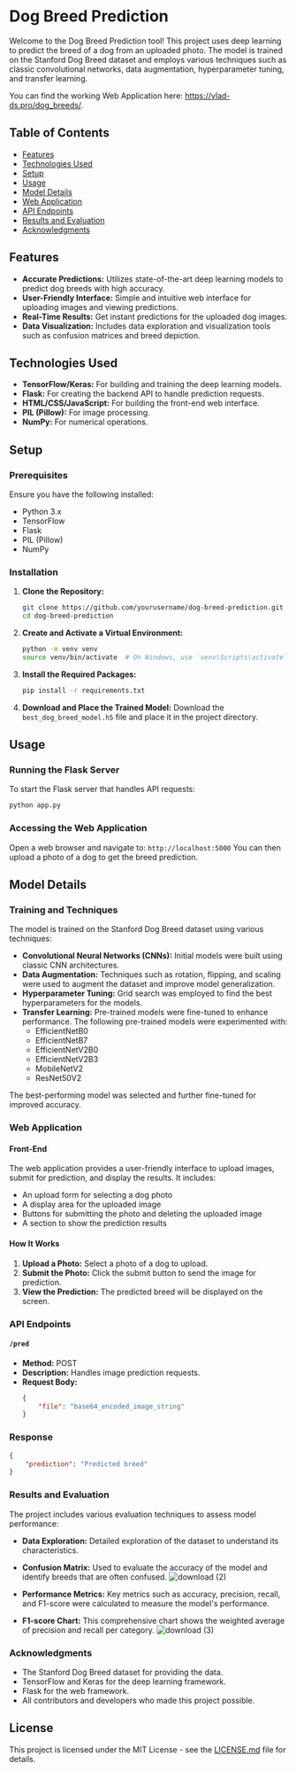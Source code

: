 # Dog Breed Prediction

Welcome to the Dog Breed Prediction tool! This project uses deep learning to predict the breed of a dog from an uploaded photo. The model is trained on the Stanford Dog Breed dataset and employs various techniques such as classic convolutional networks, data augmentation, hyperparameter tuning, and transfer learning. 

You can find the working Web Application here: https://vlad-ds.pro/dog_breeds/.

## Table of Contents
- [Features](#features)
- [Technologies Used](#technologies-used)
- [Setup](#setup)
- [Usage](#usage)
- [Model Details](#model-details)
- [Web Application](#web-application)
- [API Endpoints](#api-endpoints)
- [Results and Evaluation](#results-and-evaluation)
- [Acknowledgments](#acknowledgments)

## Features
- **Accurate Predictions:** Utilizes state-of-the-art deep learning models to predict dog breeds with high accuracy.
- **User-Friendly Interface:** Simple and intuitive web interface for uploading images and viewing predictions.
- **Real-Time Results:** Get instant predictions for the uploaded dog images.
- **Data Visualization:** Includes data exploration and visualization tools such as confusion matrices and breed depiction.

## Technologies Used
- **TensorFlow/Keras:** For building and training the deep learning models.
- **Flask:** For creating the backend API to handle prediction requests.
- **HTML/CSS/JavaScript:** For building the front-end web interface.
- **PIL (Pillow):** For image processing.
- **NumPy:** For numerical operations.

## Setup
### Prerequisites
Ensure you have the following installed:
- Python 3.x
- TensorFlow
- Flask
- PIL (Pillow)
- NumPy

### Installation
1. **Clone the Repository:**
    ```bash
    git clone https://github.com/yourusername/dog-breed-prediction.git
    cd dog-breed-prediction
    ```

2. **Create and Activate a Virtual Environment:**
    ```bash
    python -m venv venv
    source venv/bin/activate  # On Windows, use `venv\Scripts\activate`
    ```

3. **Install the Required Packages:**
    ```bash
    pip install -r requirements.txt
    ```

4. **Download and Place the Trained Model:**
   Download the `best_dog_breed_model.h5` file and place it in the project directory.

## Usage
### Running the Flask Server
To start the Flask server that handles API requests:
```bash
python app.py
```

### Accessing the Web Application
Open a web browser and navigate to:
```http://localhost:5000```
You can then upload a photo of a dog to get the breed prediction.

## Model Details

### Training and Techniques

The model is trained on the Stanford Dog Breed dataset using various techniques:

- **Convolutional Neural Networks (CNNs):** Initial models were built using classic CNN architectures.
- **Data Augmentation:** Techniques such as rotation, flipping, and scaling were used to augment the dataset and improve model generalization.
- **Hyperparameter Tuning:** Grid search was employed to find the best hyperparameters for the models.
- **Transfer Learning:** Pre-trained models were fine-tuned to enhance performance. The following pre-trained models were experimented with:
  - EfficientNetB0
  - EfficientNetB7
  - EfficientNetV2B0
  - EfficientNetV2B3
  - MobileNetV2
  - ResNet50V2

The best-performing model was selected and further fine-tuned for improved accuracy.

### Web Application

#### Front-End

The web application provides a user-friendly interface to upload images, submit for prediction, and display the results. It includes:

- An upload form for selecting a dog photo
- A display area for the uploaded image
- Buttons for submitting the photo and deleting the uploaded image
- A section to show the prediction results

#### How It Works

1. **Upload a Photo:** Select a photo of a dog to upload.
2. **Submit the Photo:** Click the submit button to send the image for prediction.
3. **View the Prediction:** The predicted breed will be displayed on the screen.

### API Endpoints

#### `/pred`

- **Method:** POST
- **Description:** Handles image prediction requests.
- **Request Body:**
  ```json
  {
      "file": "base64_encoded_image_string"
  }

### Response

```json
{
    "prediction": "Predicted breed"
}
```

### Results and Evaluation

The project includes various evaluation techniques to assess model performance:

- **Data Exploration:** Detailed exploration of the dataset to understand its characteristics.
- **Confusion Matrix:** Used to evaluate the accuracy of the model and identify breeds that are often confused.
![download (2)](https://github.com/VladKuzR/DogsBreeds/assets/123952016/904fdbdd-4b53-4498-bc7e-9d69e4791cfb)

- **Performance Metrics:** Key metrics such as accuracy, precision, recall, and F1-score were calculated to measure the model's performance.
- **F1-score Chart:** This comprehensive chart shows the weighted average of precision and recall per category.
![download (3)](https://github.com/VladKuzR/DogsBreeds/assets/123952016/19f056b3-5e7d-4bc0-bfdc-ca5f7c49a564)

### Acknowledgments

- The Stanford Dog Breed dataset for providing the data.
- TensorFlow and Keras for the deep learning framework.
- Flask for the web framework.
- All contributors and developers who made this project possible.

## License

This project is licensed under the MIT License - see the [LICENSE.md](LICENSE.md) file for details.

